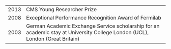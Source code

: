 | | |
|:-|:----|
| 2013 | CMS Young Researcher Prize |
| 2008 | Exceptional Performance Recognition Award of Fermilab |
| 2003 | German Academic Exchange Service scholarship for an academic stay at University College London (UCL), London (Great Britain) |
